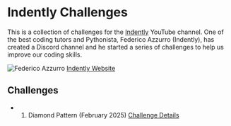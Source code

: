 # Indently Challenges

This is a collection of challenges for the [Indently](https://www.youtube.com/@Indently) YouTube channel. One of the best coding tutors and Pythonista, Federico Azzurro (Indently), has created a Discord channel and he started a series of challenges to help us improve our coding skills.

![Federico Azzurro](README-img/2025-02-25-at-10-05-43.avif)
[Indently Website](https://indently.io/)

## Challenges

- 1. Diamond Pattern (February 2025) [Challenge Details](./challengeFeb25/README.md)
